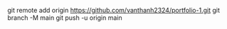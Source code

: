 git remote add origin https://github.com/vanthanh2324/portfolio-1.git
git branch -M main
git push -u origin main
